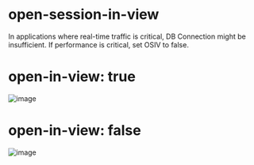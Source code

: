 # open-session-in-view
In applications where real-time traffic is critical, DB Connection might be insufficient. If performance is critical, set OSIV to false.

# open-in-view: true

![image](https://user-images.githubusercontent.com/21145780/185106895-9c011126-2313-4c9a-8d34-171587057a52.png)



# open-in-view: false

![image](https://user-images.githubusercontent.com/21145780/185107176-5d0d1e59-f3de-47e7-adaf-a2fb40b49b50.png)


